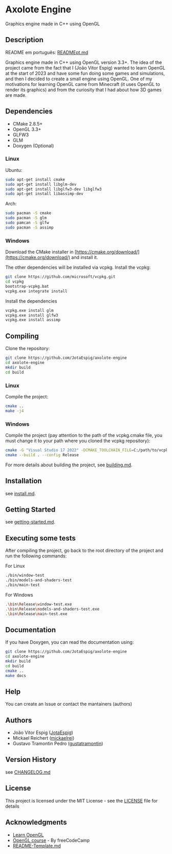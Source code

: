 # Axolote Engine

Graphics engine made in C++ using OpenGL

## Description

README em português: [READMEpt.md](READMEpt.md)

Graphics engine made in C++ using OpenGL version 3.3+. The idea of the project came from the fact that I (João Vitor Espig) wanted to learn OpenGL at the start of 2023 and have some fun doing some games and simulations, and then I decided to create a small engine using OpenGL. One of my motivations for learning OpenGL came from Minecraft (it uses OpenGL to render its graphics) and from the curiosity that I had about how 3D games are made.

## Dependencies

* CMake 2.8.5+
* OpenGL 3.3+
* GLFW3
* GLM
* Doxygen (Optional)

### Linux

Ubuntu:
```bash
sudo apt-get install cmake
sudo apt-get install libglm-dev
sudo apt-get install libglfw3-dev libglfw3
sudo apt-get install libassimp-dev
```

Arch:
```bash
sudo pacman -S cmake
sudo pacman -S glm
sudo pamcan -S glfw
sudo pacman -S assimp
```

### Windows

Download the CMake installer in [https://cmake.org/download/](https://cmake.org/download/)
and install it.

The other dependencies will be installed via vcpkg.
Install the vcpkg:
```bash
git clone https://github.com/microsoft/vcpkg.git
cd vcpkg
bootstrap-vcpkg.bat
vcpkg.exe integrate install
```

Install the dependencies
```bash
vcpkg.exe install glm
vcpkg.exe install glfw3
vcpkg.exe install assimp
```

## Compiling

Clone the repository:
```bash
git clone https://github.com/JotaEspig/axolote-engine
cd axolote-engine
mkdir build
cd build
```

### Linux

Compile the project:
```bash
cmake ..
make -j4
```

### Windows

Compile the project (pay attention to the path of the vcpkg.cmake file,
you must change it to your path where you cloned the vcpkg repository):
```bash
cmake -G "Visual Studio 17 2022" -DCMAKE_TOOLCHAIN_FILE=C:/path/to/vcpkg/scripts/buildsystems/vcpkg.cmake ..
cmake --build . --config Release
```

For more details about building the project, see [building.md](docs/en/building.md).

## Installation

see [install.md](docs/en/install.md).

## Getting Started

see [getting-started.md](docs/en/getting-started.md).

## Executing some tests

After compiling the project, go back to the root directory of the project and
run the following commands:

For Linux
```bash
./bin/window-test
./bin/models-and-shaders-test
./bin/main-test
```

For Windows
```bash
.\bin\Release\window-test.exe
.\bin\Release\models-and-shaders-test.exe
.\bin\Release\main-test.exe
```

## Documentation

If you have Doxygen, you can read the documentation using:
```bash
git clone https://github.com/JotaEspig/axolote-engine
cd axolote-engine
mkdir build
cd build
cmake ..
make docs
```

## Help

You can create an Issue or contact the mantainers (authors)

## Authors

 * João Vitor Espig ([JotaEspig](https://github.com/JotaEspig))
 * Mickael Reichert ([mickaelrei](https://github.com/mickaelrei))
 * Gustavo Tramontin Pedro ([gustatramontin](https://github.com/gustatramontin))

## Version History

see [CHANGELOG.md](CHANGELOG.md)

## License

This project is licensed under the MIT License - see the [LICENSE](LICENSE) file for details

## Acknowledgments

* [Learn OpenGL](https://github.com/JoeyDeVries/LearnOpenGL)
* [OpenGL course](https://www.youtube.com/watch?v=45MIykWJ-C4&ab_channel=freeCodeCamp.org) - By freeCodeCamp
* [README-Template.md](https://gist.github.com/DomPizzie/7a5ff55ffa9081f2de27c315f5018afc)
